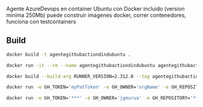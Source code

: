 Agente AzureDevops en container Ubuntu con Docker incluido (version minima 250Mb)
puede construir imagenes docker, correr contenedores, funciona con testcontainers

## Build

```bash
docker build -t agentegithubactiondindubuntu .

docker run -it --rm --name agentegithubactiondindubuntu agentegithubactiondindubuntu 

docker build --build-arg RUNNER_VERSION=2.312.0 --tag agentegithubactiondindubuntu .

docker run -e GH_TOKEN='myPatToken' -e GH_OWNER='orgName' -e GH_REPOSITORY='repoName' -d image-name

docker run -e GH_TOKEN='***' -e GH_OWNER='jgmurua' -e GH_REPOSITORY='***' -d agentegithubactiondindubuntu

```